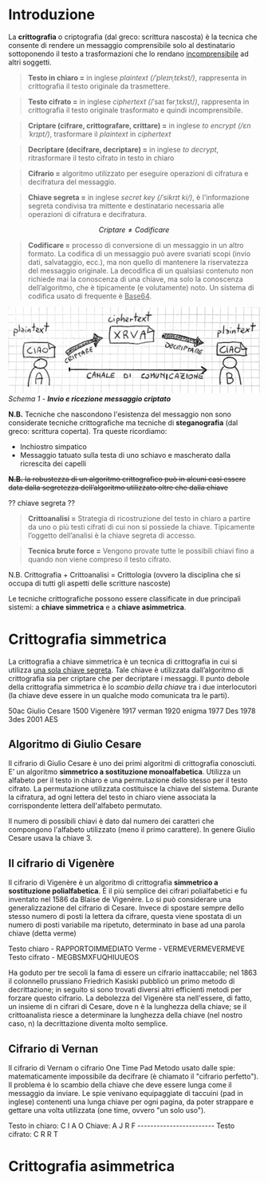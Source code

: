 # Introduzione 
La **crittografia** o criptografia (dal greco: scrittura nascosta) è la tecnica che consente di rendere un messaggio comprensibile solo al destinatario sottoponendo il testo a trasformazioni che lo rendano <u>incomprensibile</u> ad altri soggetti. 

> **Testo in chiaro =** in inglese *plaintext (/ˈpleɪnˌtɛkst/)*, rappresenta in crittografia il testo originale da trasmettere.

> **Testo cifrato =** in inglese *ciphertext (*/ˈsaɪ fərˌtɛkst/*)*, rappresenta in crittografia il testo originale trasformato e quindi incomprensibile.

> **Criptare (cifrare, crittografare, crittare) =** in inglese *to encrypt (/ɛnˈkrɪpt/)*, trasformare il *plaintext* in *ciphertext*

> **Decriptare (decifrare, decriptare) =** in inglese *to decrypt*, ritrasformare il testo cifrato in testo in chiaro 

> **Cifrario =** algoritmo utilizzato per eseguire operazioni di cifratura e decifratura del messaggio.

> **Chiave segreta =** in inglese *secret key (/ˈsikrɪt ki/)*, è l'informazione segreta condivisa tra mittente e destinatario necessaria alle operazioni di cifratura e decifratura.

$$
Criptare \ne Codificare
$$

> **Codificare =** processo di conversione di un messaggio in un altro formato.  La codifica di un messaggio può avere svariati scopi (invio dati, salvataggio, ecc.), ma non quello di mantenere la riservatezza del messaggio originale.
> La decodifica di un qualsiasi contenuto non richiede mai la conoscenza di una chiave, ma solo la conoscenza dell’algoritmo, che è tipicamente (e volutamente) noto. Un sistema di codifica usato di frequente è <u>Base64</u>. 



![](images/crittografia-10.jpg)
*Schema 1 - **Invio e ricezione messaggio criptato***



**N.B.** Tecniche che nascondono l'esistenza del messaggio non sono considerate tecniche crittografiche ma tecniche di **steganografia** (dal greco: scrittura coperta). Tra queste ricordiamo:

- Inchiostro simpatico
- Messaggio tatuato sulla testa di uno schiavo e mascherato dalla ricrescita dei capelli



~~**N.B.** la robustezza di un algoritmo crittografico può in alcuni casi essere data dalla segretezza dell’algoritmo utilizzato oltre che dalla chiave~~

?? chiave segreta ??

> **Crittoanalisi =** Strategia di ricostruzione del testo in chiaro a partire da uno o più testi cifrati di cui non si possiede la chiave. Tipicamente l’oggetto dell’analisi è la chiave segreta di accesso.

> **Tecnica brute force =** Vengono provate tutte le possibili chiavi fino a quando non viene compreso il testo cifrato.

N.B. Crittografia + Crittoanalisi = Crittologia (ovvero la disciplina che si occupa di tutti gli aspetti delle scritture nascoste)

Le tecniche crittografiche possono essere classificate in due principali sistemi: a **chiave simmetrica** e a **chiave asimmetrica**.

# Crittografia simmetrica
La crittografia a chiave simmetrica è un tecnica di crittografia in cui si utilizza <u>una sola chiave segreta</u>. Tale chiave è utilizzata dall’algoritmo di crittografia sia per criptare che per decriptare i messaggi. 
Il punto debole della crittografia simmetrica è  lo _scambio della chiave_ tra i due interlocutori (la chiave deve essere in un qualche modo comunicata tra le parti).

50ac Giulio Cesare
1500 Vigenère
1917 verman 
1920 enigma
1977 Des
1978 3des
2001 AES


## Algoritmo di Giulio Cesare 
Il cifrario di Giulio Cesare è uno dei primi algoritmi di crittografia conosciuti. E’ un algoritmo **simmetrico a sostituzione monoalfabetica**. Utilizza un alfabeto per il testo in chiaro e una permutazione dello stesso per il testo cifrato. La permutazione utilizzata costituisce la chiave del sistema. Durante la cifratura, ad ogni lettera del testo in chiaro viene associata la corrispondente lettera dell'alfabeto permutato. 

Il numero di possibili chiavi è dato dal numero dei caratteri che compongono l'alfabeto utilizzato (meno il primo carattere). In genere Giulio Cesare usava la chiave 3.

## Il cifrario di Vigenère
Il cifrario di Vigenère è un algoritmo di crittografia **simmetrico a sostituzione polialfabetica**. É il più semplice dei cifrari polialfabetici e fu inventato nel 1586 da  Blaise de Vigenère. Lo si può considerare una generalizzazione del cifrario di Cesare. Invece di spostare sempre dello stesso numero di posti la lettera da cifrare, questa viene spostata di un numero di posti variabile ma ripetuto, determinato in base ad una parola chiave (detta verme)

Testo chiaro  - RAPPORTOIMMEDIATO
Verme         - VERMEVERMEVERMEVE
Testo cifrato - MEGBSMXFUQHIUUEOS

Ha goduto per tre secoli la fama di essere un cifrario inattaccabile; nel 1863 il colonnello prussiano Friedrich Kasiski pubblicò un primo metodo di decrittazione; in seguito si sono trovati diversi altri efficienti metodi per forzare questo cifrario. La debolezza del Vigenère sta nell'essere, di fatto, un insieme di n cifrari di Cesare, dove n è la lunghezza della chiave; se il crittoanalista riesce a determinare la lunghezza della chiave (nel nostro caso, n) la decrittazione diventa molto semplice.

## Cifrario di Vernan
Il cifrario di Vernam o cifrario One Time Pad
Metodo usato dalle spie: matematicamente impossibile da decifrare (è chiamato il "cifrario perfetto"). Il problema è lo scambio della chiave che deve essere lunga come il messaggio da inviare.
Le spie venivano equipaggiate di taccuini (pad in inglese) contenenti una lunga chiave per ogni pagina, da poter strappare e gettare una volta utilizzata (one time, ovvero "un solo uso"). 

Testo in chiaro: C I A O
Chiave:          A J R F
\------------------------
Testo cifrato:   C R R T

# Crittografia asimmetrica


